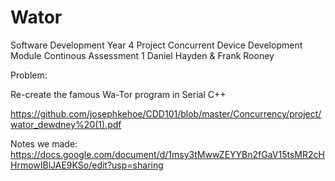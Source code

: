 # Wator
Software Development Year 4 Project
Concurrent Device Development Module
Continous Assessment 1 
Daniel Hayden & Frank Rooney

Problem:

Re-create the famous Wa-Tor program in Serial C++

https://github.com/josephkehoe/CDD101/blob/master/Concurrency/project/wator_dewdney%20(1).pdf

Notes we made:
https://docs.google.com/document/d/1msy3tMwwZEYYBn2fGaV15tsMR2cHHrmowIBlJAE9KSo/edit?usp=sharing
